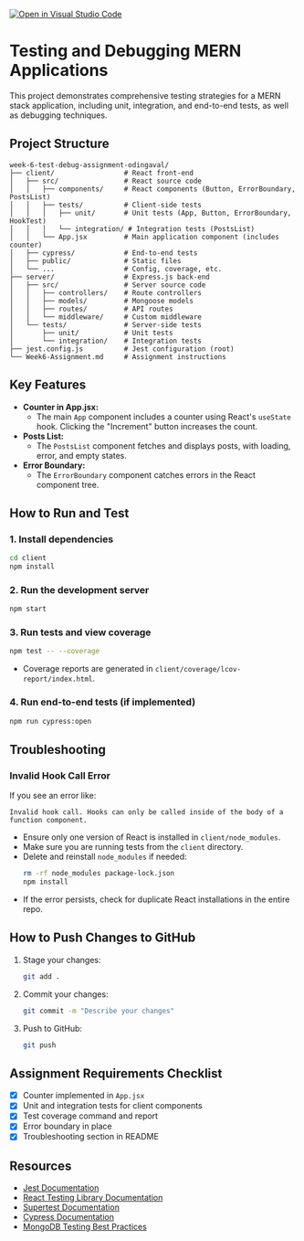 [![Open in Visual Studio Code](https://classroom.github.com/assets/open-in-vscode-2e0aaae1b6195c2367325f4f02e2d04e9abb55f0b24a779b69b11b9e10269abc.svg)](https://classroom.github.com/online_ide?assignment_repo_id=19941384&assignment_repo_type=AssignmentRepo)
# Testing and Debugging MERN Applications

This project demonstrates comprehensive testing strategies for a MERN stack application, including unit, integration, and end-to-end tests, as well as debugging techniques.

## Project Structure

```
week-6-test-debug-assignment-odingaval/
├── client/                 # React front-end
│   ├── src/                # React source code
│   │   ├── components/     # React components (Button, ErrorBoundary, PostsList)
│   │   ├── tests/          # Client-side tests
│   │   │   ├── unit/       # Unit tests (App, Button, ErrorBoundary, HookTest)
│   │   │   └── integration/ # Integration tests (PostsList)
│   │   └── App.jsx         # Main application component (includes counter)
│   ├── cypress/            # End-to-end tests
│   ├── public/             # Static files
│   └── ...                 # Config, coverage, etc.
├── server/                 # Express.js back-end
│   ├── src/                # Server source code
│   │   ├── controllers/    # Route controllers
│   │   ├── models/         # Mongoose models
│   │   ├── routes/         # API routes
│   │   └── middleware/     # Custom middleware
│   └── tests/              # Server-side tests
│       ├── unit/           # Unit tests
│       └── integration/    # Integration tests
├── jest.config.js          # Jest configuration (root)
└── Week6-Assignment.md     # Assignment instructions
```

## Key Features

- **Counter in App.jsx:**
  - The main `App` component includes a counter using React's `useState` hook. Clicking the "Increment" button increases the count.
- **Posts List:**
  - The `PostsList` component fetches and displays posts, with loading, error, and empty states.
- **Error Boundary:**
  - The `ErrorBoundary` component catches errors in the React component tree.

## How to Run and Test

### 1. Install dependencies
```bash
cd client
npm install
```

### 2. Run the development server
```bash
npm start
```

### 3. Run tests and view coverage
```bash
npm test -- --coverage
```
- Coverage reports are generated in `client/coverage/lcov-report/index.html`.

### 4. Run end-to-end tests (if implemented)
```bash
npm run cypress:open
```

## Troubleshooting

### Invalid Hook Call Error
If you see an error like:
```
Invalid hook call. Hooks can only be called inside of the body of a function component.
```
- Ensure only one version of React is installed in `client/node_modules`.
- Make sure you are running tests from the `client` directory.
- Delete and reinstall `node_modules` if needed:
  ```bash
  rm -rf node_modules package-lock.json
  npm install
  ```
- If the error persists, check for duplicate React installations in the entire repo.

## How to Push Changes to GitHub

1. Stage your changes:
   ```bash
   git add .
   ```
2. Commit your changes:
   ```bash
   git commit -m "Describe your changes"
   ```
3. Push to GitHub:
   ```bash
   git push
   ```

## Assignment Requirements Checklist
- [x] Counter implemented in `App.jsx`
- [x] Unit and integration tests for client components
- [x] Test coverage command and report
- [x] Error boundary in place
- [x] Troubleshooting section in README

## Resources
- [Jest Documentation](https://jestjs.io/docs/getting-started)
- [React Testing Library Documentation](https://testing-library.com/docs/react-testing-library/intro/)
- [Supertest Documentation](https://github.com/visionmedia/supertest)
- [Cypress Documentation](https://docs.cypress.io/)
- [MongoDB Testing Best Practices](https://www.mongodb.com/blog/post/mongodb-testing-best-practices) 